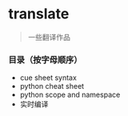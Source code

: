 # translate

> 一些翻译作品

### 目录（按字母顺序）

* cue sheet syntax
* python cheat sheet
* python scope and namespace
* 实时编译